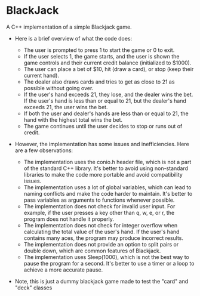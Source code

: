 # BlackJack
A C++ implementation of a simple Blackjack game.<br>

* Here is a brief overview of what the code does:<br>

  * The user is prompted to press 1 to start the game or 0 to exit.<br>
  * If the user selects 1, the game starts, and the user is shown the game controls and their current credit balance (initialized to $1000).<br>
  * The user can place a bet of $10, hit (draw a card), or stop (keep their current hand).<br>
  * The dealer also draws cards and tries to get as close to 21 as possible without going over.<br>
  * If the user's hand exceeds 21, they lose, and the dealer wins the bet. If the user's hand is less than or equal to 21, but the dealer's hand exceeds 21, the user wins the bet.<br>
  * If both the user and dealer's hands are less than or equal to 21, the hand with the highest total wins the bet.<br>
  * The game continues until the user decides to stop or runs out of credit.<br>

* However, the implementation has some issues and inefficiencies. Here are a few observations:<br>

  * The implementation uses the conio.h header file, which is not a part of the standard C++ library. It's better to avoid using non-standard libraries to make the code more portable and avoid compatibility issues.<br>
  * The implementation uses a lot of global variables, which can lead to naming conflicts and make the code harder to maintain. It's better to pass variables as arguments to functions whenever possible.<br>
  * The implementation does not check for invalid user input. For example, if the user presses a key other than q, w, e, or r, the program does not handle it properly.<br>
  * The implementation does not check for integer overflow when calculating the total value of the user's hand. If the user's hand contains many aces, the program may produce incorrect results.<br>
  * The implementation does not provide an option to split pairs or double down, which are common features of Blackjack.<br>
  * The implementation uses Sleep(1000), which is not the best way to pause the program for a second. It's better to use a timer or a loop to achieve a more accurate pause.<br>

* Note, this is just a dummy blackjack game made to test the "card" and "deck" classes

